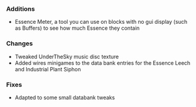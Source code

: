 ### Additions
- Essence Meter, a tool you can use on blocks with no gui display (such as Buffers) to see how much Essence they contain

### Changes
- Tweaked UnderTheSky music disc texture
- Added wires minigames to the data bank entries for the Essence Leech and Industrial Plant Siphon

### Fixes
- Adapted to some small databank tweaks